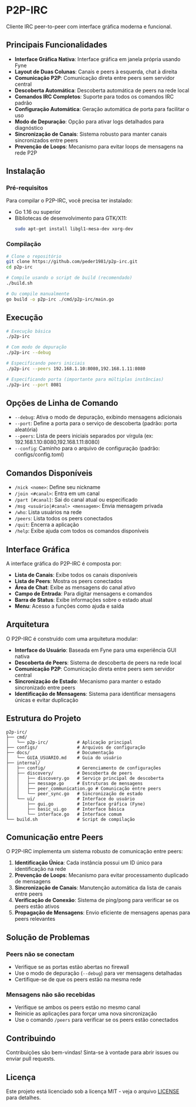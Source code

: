 # P2P-IRC

Cliente IRC peer-to-peer com interface gráfica moderna e funcional.

## Principais Funcionalidades

- **Interface Gráfica Nativa**: Interface gráfica em janela própria usando Fyne
- **Layout de Duas Colunas**: Canais e peers à esquerda, chat à direita
- **Comunicação P2P**: Comunicação direta entre peers sem servidor central
- **Descoberta Automática**: Descoberta automática de peers na rede local
- **Comandos IRC Completos**: Suporte para todos os comandos IRC padrão
- **Configuração Automática**: Geração automática de porta para facilitar o uso
- **Modo de Depuração**: Opção para ativar logs detalhados para diagnóstico
- **Sincronização de Canais**: Sistema robusto para manter canais sincronizados entre peers
- **Prevenção de Loops**: Mecanismo para evitar loops de mensagens na rede P2P

## Instalação

### Pré-requisitos

Para compilar o P2P-IRC, você precisa ter instalado:

- Go 1.16 ou superior
- Bibliotecas de desenvolvimento para GTK/X11:
  ```bash
  sudo apt-get install libgl1-mesa-dev xorg-dev
  ```

### Compilação

```bash
# Clone o repositório
git clone https://github.com/peder1981/p2p-irc.git
cd p2p-irc

# Compile usando o script de build (recomendado)
./build.sh

# Ou compile manualmente
go build -o p2p-irc ./cmd/p2p-irc/main.go
```

## Execução

```bash
# Execução básica
./p2p-irc

# Com modo de depuração
./p2p-irc --debug

# Especificando peers iniciais
./p2p-irc --peers 192.168.1.10:8080,192.168.1.11:8080

# Especificando porta (importante para múltiplas instâncias)
./p2p-irc --port 8081
```

## Opções de Linha de Comando

- `--debug`: Ativa o modo de depuração, exibindo mensagens adicionais
- `--port`: Define a porta para o serviço de descoberta (padrão: porta aleatória)
- `--peers`: Lista de peers iniciais separados por vírgula (ex: 192.168.1.10:8080,192.168.1.11:8080)
- `--config`: Caminho para o arquivo de configuração (padrão: configs/config.toml)

## Comandos Disponíveis

- `/nick <nome>`: Define seu nickname
- `/join <#canal>`: Entra em um canal
- `/part [#canal]`: Sai do canal atual ou especificado
- `/msg <usuário|#canal> <mensagem>`: Envia mensagem privada
- `/who`: Lista usuários na rede
- `/peers`: Lista todos os peers conectados
- `/quit`: Encerra a aplicação
- `/help`: Exibe ajuda com todos os comandos disponíveis

## Interface Gráfica

A interface gráfica do P2P-IRC é composta por:

- **Lista de Canais**: Exibe todos os canais disponíveis
- **Lista de Peers**: Mostra os peers conectados
- **Área de Chat**: Exibe as mensagens do canal ativo
- **Campo de Entrada**: Para digitar mensagens e comandos
- **Barra de Status**: Exibe informações sobre o estado atual
- **Menu**: Acesso a funções como ajuda e saída

## Arquitetura

O P2P-IRC é construído com uma arquitetura modular:

- **Interface do Usuário**: Baseada em Fyne para uma experiência GUI nativa
- **Descoberta de Peers**: Sistema de descoberta de peers na rede local
- **Comunicação P2P**: Comunicação direta entre peers sem servidor central
- **Sincronização de Estado**: Mecanismo para manter o estado sincronizado entre peers
- **Identificação de Mensagens**: Sistema para identificar mensagens únicas e evitar duplicação

## Estrutura do Projeto

```
p2p-irc/
├── cmd/
│   └── p2p-irc/           # Aplicação principal
├── configs/               # Arquivos de configuração
├── docs/                  # Documentação
│   └── GUIA_USUARIO.md    # Guia do usuário
├── internal/
│   ├── config/            # Gerenciamento de configurações
│   ├── discovery/         # Descoberta de peers
│   │   ├── discovery.go   # Serviço principal de descoberta
│   │   ├── message.go     # Estruturas de mensagens
│   │   ├── peer_communication.go # Comunicação entre peers
│   │   └── peer_sync.go   # Sincronização de estado
│   └── ui/                # Interface do usuário
│       ├── gui.go         # Interface gráfica (Fyne)
│       ├── basic_ui.go    # Interface básica
│       └── interface.go   # Interface comum
└── build.sh               # Script de compilação
```

## Comunicação entre Peers

O P2P-IRC implementa um sistema robusto de comunicação entre peers:

1. **Identificação Única**: Cada instância possui um ID único para identificação na rede
2. **Prevenção de Loops**: Mecanismo para evitar processamento duplicado de mensagens
3. **Sincronização de Canais**: Manutenção automática da lista de canais entre peers
4. **Verificação de Conexão**: Sistema de ping/pong para verificar se os peers estão ativos
5. **Propagação de Mensagens**: Envio eficiente de mensagens apenas para peers relevantes

## Solução de Problemas

### Peers não se conectam

- Verifique se as portas estão abertas no firewall
- Use o modo de depuração (`--debug`) para ver mensagens detalhadas
- Certifique-se de que os peers estão na mesma rede

### Mensagens não são recebidas

- Verifique se ambos os peers estão no mesmo canal
- Reinicie as aplicações para forçar uma nova sincronização
- Use o comando `/peers` para verificar se os peers estão conectados

## Contribuindo

Contribuições são bem-vindas! Sinta-se à vontade para abrir issues ou enviar pull requests.

## Licença

Este projeto está licenciado sob a licença MIT - veja o arquivo [LICENSE](LICENSE) para detalhes.
